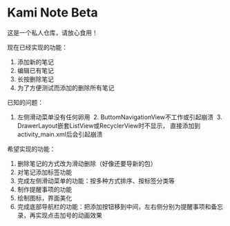 # Kami Note Beta
这是一个私人仓库，请放心食用！

现在已经实现的功能：
  1. 添加新的笔记
  2. 编辑已有笔记
  3. 长按删除笔记
  4. 为了方便测试而添加的删除所有笔记
  
已知的问题：
  1. 左侧滑动菜单没有任何卵用
  2. ButtomNavigationView不工作或引起崩溃
  3. DrawerLayout嵌套ListView或RecyclerView时不显示，
      直接添加到activity_main.xml后会引起崩溃


希望实现的功能：
  1. 删除笔记的方式改为滑动删除（好像还要导新的包）
  2. 对笔记添加标签功能
  3. 完成左侧滑动菜单的功能：按多种方式排序、按标签分类等
  4. 制作提醒事项的功能
  5. 绘制图标，界面美化
  6. 完成底部导航栏的功能：把添加按钮移到中间，左右侧分别为提醒事项和备忘录，再实现点击加号的动画效果
